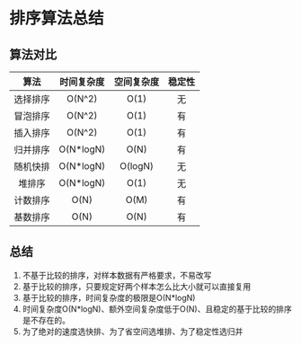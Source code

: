 # 排序算法总结

## 算法对比

|  算法  |   时间复杂度   |  空间复杂度  | 稳定性 |
|:----:|:---------:|:-------:|:---:|
| 选择排序 |  O(N^2)   |  O(1)   |  无  |
| 冒泡排序 |  O(N^2)   |  O(1)   |  有  |
| 插入排序 |  O(N^2)   |  O(1)   |  有  |
| 归并排序 | O(N*logN) |  O(N)   |  有  |
| 随机快排 | O(N*logN) | O(logN) |  无  |
| 堆排序  | O(N*logN) |  O(1)   |  无  |
| 计数排序 |   O(N)    |  O(M)   |  有  |
| 基数排序 |   O(N)    |  O(N)   |  有  |

## 总结

1. 不基于比较的排序，对样本数据有严格要求，不易改写
2. 基于比较的排序，只要规定好两个样本怎么比大小就可以直接复用
3. 基于比较的排序，时间复杂度的极限是O(N*logN)
4. 时间复杂度O(N*logN)、额外空间复杂度低于O(N)、且稳定的基于比较的排序是不存在的。
5. 为了绝对的速度选快排、为了省空间选堆排、为了稳定性选归并
